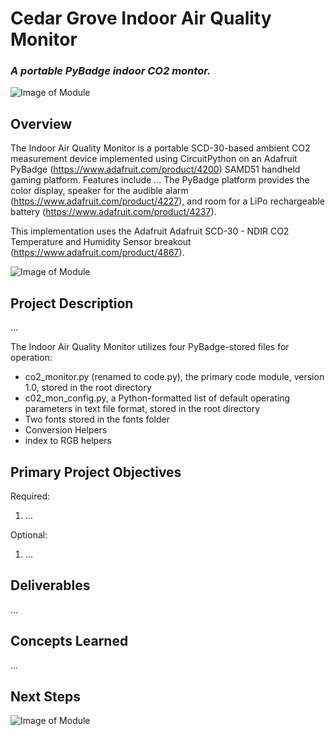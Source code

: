 # Cedar Grove Indoor Air Quality Monitor

### _A portable PyBadge indoor CO2 montor._
![Image of Module](https://github.com/CedarGroveStudios/Indoor_Air_Quality/blob/master/photos_and_graphics/DSC05948_comp_wide.jpg)

## Overview

The Indoor Air Quality Monitor is a portable SCD-30-based ambient CO2 measurement device implemented using CircuitPython on an Adafruit  PyBadge (https://www.adafruit.com/product/4200) SAMD51 handheld gaming platform. Features include ... The PyBadge platform provides the color display, speaker for the audible alarm (https://www.adafruit.com/product/4227), and room for a LiPo rechargeable battery (https://www.adafruit.com/product/4237).

This implementation uses the Adafruit Adafruit SCD-30 - NDIR CO2 Temperature and Humidity Sensor breakout (https://www.adafruit.com/product/4867).


![Image of Module](https://github.com/CedarGroveStudios/Indoor_Air_Quality/blob/master/photos_and_graphics/DSC05961a_wide.jpg)


## Project Description

...

The Indoor Air Quality Monitor utilizes four PyBadge-stored files for operation:
*  co2_monitor.py (renamed to code.py), the primary code module, version 1.0, stored in the root directory
*  c02_mon_config.py, a Python-formatted list of default operating parameters in text file format, stored in the root directory
*  Two fonts stored in the fonts folder
*  Conversion Helpers
*  index to RGB helpers


## Primary Project Objectives
Required:
1) ...

Optional:
1) ...

## Deliverables
...

## Concepts Learned
...

## Next Steps



![Image of Module](https://github.com/CedarGroveStudios/Indoor_Air_Quality/blob/master/photos_and_graphics/DSC05942a_wide.jpg)
